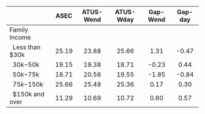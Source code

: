 
|                      |         ASEC |    ATUS-Wend |    ATUS-Wday |     Gap-Wend |      Gap-day |
| -------------------- | :----------: | :----------: | :----------: | :----------: | :----------: |
| Family Income        |              |              |              |              |              |
| &nbsp;&nbsp;Less than $30k |        25.19 |        23.88 |        25.66 |         1.31 |        -0.47 |
| &nbsp;&nbsp;$30k-$50k |        19.15 |        19.38 |        18.71 |        -0.23 |         0.44 |
| &nbsp;&nbsp;$50k-$75k |        18.71 |        20.56 |        19.55 |        -1.85 |        -0.84 |
| &nbsp;&nbsp;$75k-$150k |        25.66 |        25.48 |        25.36 |         0.17 |         0.30 |
| &nbsp;&nbsp;$150k and over |        11.29 |        10.69 |        10.72 |         0.60 |         0.57 |


